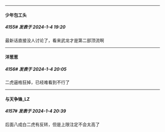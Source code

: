 
*****

####  少年包工头  
##### 4155#       发表于 2024-1-4 19:20

最新话直接没人讨论了，看来武龙才是第二部顶流啊


*****

####  洋葱葱  
##### 4156#       发表于 2024-1-4 20:05

二虎逼格狂掉，已经难看到不行了


*****

####  与天争锋_LZ  
##### 4157#       发表于 2024-1-4 20:39

后面八成白二虎有反转，但是上限注定不会太高了

